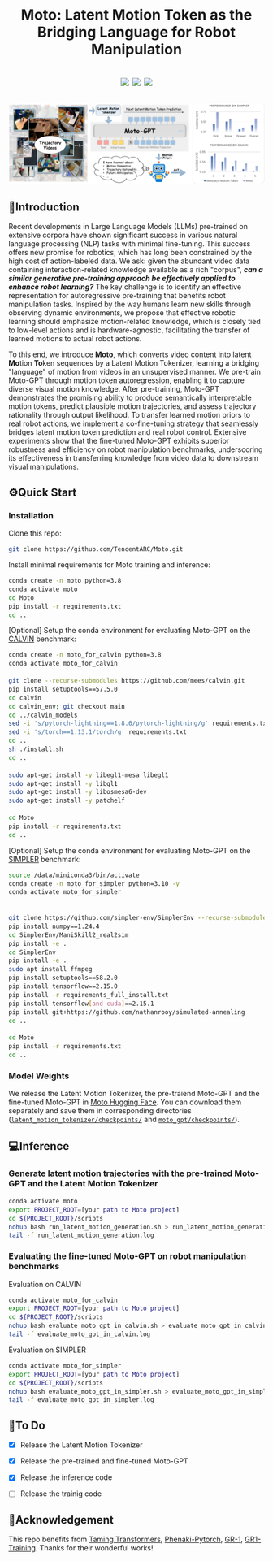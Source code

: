 <div align="center">
<h1>
Moto: Latent Motion Token as the Bridging Language for Robot Manipulation

<a href='https://chenyi99.github.io/moto/'><img src='https://img.shields.io/badge/Project-Page-Green'></a>
<a href=''><img src='https://img.shields.io/badge/Paper-Arxiv-red'></a> 
<a href='https://huggingface.co/TencentARC/Moto'><img src='https://img.shields.io/badge/%F0%9F%A4%97%20Hugging%20Face-Checkpoint-blue'></a>
</h1>

![image](assets/teaser.png?raw=true)
 
</div>

## 🚀Introduction

Recent developments in Large Language Models (LLMs) pre-trained on extensive corpora have shown significant success in various natural language processing (NLP) tasks with minimal fine-tuning.
This success offers new promise for robotics, which has long been constrained by the high cost of action-labeled data. We ask: given the abundant video data containing interaction-related knowledge available as a rich "corpus", <b><i>can a similar generative pre-training approach be effectively applied to enhance robot learning?</i></b> The key challenge is to identify an effective representation for autoregressive pre-training that benefits robot manipulation tasks.
Inspired by the way humans learn new skills through observing dynamic environments, we propose that effective robotic learning should emphasize motion-related knowledge, which is closely tied to low-level actions and is hardware-agnostic, facilitating the transfer of learned motions to actual robot actions.

To this end, we introduce <b>Moto</b>, which converts video content into latent <b>Mo</b>tion <b>To</b>ken sequences by a Latent Motion Tokenizer, learning a bridging "language" of motion from videos in an unsupervised manner.
We pre-train Moto-GPT through motion token autoregression, enabling it to capture diverse visual motion knowledge. After pre-training, Moto-GPT demonstrates the promising ability to produce semantically interpretable motion tokens, predict plausible motion trajectories, and assess trajectory rationality through output likelihood.
To transfer learned motion priors to real robot actions, we implement a co-fine-tuning strategy that seamlessly bridges latent motion token prediction and real robot control. Extensive experiments show that the fine-tuned Moto-GPT exhibits superior robustness and efficiency on robot manipulation benchmarks, underscoring its effectiveness in transferring knowledge from video data to downstream visual manipulations.

## ⚙️Quick Start

### Installation
Clone this repo:
```bash
git clone https://github.com/TencentARC/Moto.git
```

Install minimal requirements for Moto training and inference:
```bash
conda create -n moto python=3.8
conda activate moto
cd Moto
pip install -r requirements.txt
cd ..
```


[Optional] Setup the conda environment for evaluating Moto-GPT on the [CALVIN](https://github.com/mees/calvin) benchmark:

```bash
conda create -n moto_for_calvin python=3.8
conda activate moto_for_calvin

git clone --recurse-submodules https://github.com/mees/calvin.git
pip install setuptools==57.5.0
cd calvin
cd calvin_env; git checkout main
cd ../calvin_models
sed -i 's/pytorch-lightning==1.8.6/pytorch-lightning/g' requirements.txt
sed -i 's/torch==1.13.1/torch/g' requirements.txt
cd ..
sh ./install.sh
cd ..

sudo apt-get install -y libegl1-mesa libegl1
sudo apt-get install -y libgl1
sudo apt-get install -y libosmesa6-dev
sudo apt-get install -y patchelf

cd Moto
pip install -r requirements.txt
cd ..
```



[Optional] Setup the conda environment for evaluating Moto-GPT on the [SIMPLER](https://github.com/simpler-env/SimplerEnv) benchmark:
```bash
source /data/miniconda3/bin/activate
conda create -n moto_for_simpler python=3.10 -y
conda activate moto_for_simpler


git clone https://github.com/simpler-env/SimplerEnv --recurse-submodules
pip install numpy==1.24.4
cd SimplerEnv/ManiSkill2_real2sim
pip install -e .
cd SimplerEnv
pip install -e .
sudo apt install ffmpeg
pip install setuptools==58.2.0
pip install tensorflow==2.15.0
pip install -r requirements_full_install.txt
pip install tensorflow[and-cuda]==2.15.1
pip install git+https://github.com/nathanrooy/simulated-annealing
cd ..

cd Moto
pip install -r requirements.txt
cd ..
```

### Model Weights
We release the Latent Motion Tokenizer, the pre-traiend Moto-GPT and the fine-tuned Moto-GPT in [Moto Hugging Face](https://huggingface.co/TencentARC/Moto). You can download them separately and save them in corresponding directories ([`latent_motion_tokenizer/checkpoints/`](latent_motion_tokenizer/checkpoints) and [`moto_gpt/checkpoints/`](moto_gpt/checkpoints)).

## 💻Inference

### Generate latent motion trajectories with the pre-trained Moto-GPT and the Latent Motion Tokenizer
```bash
conda activate moto
export PROJECT_ROOT=[your path to Moto project]
cd ${PROJECT_ROOT}/scripts
nohup bash run_latent_motion_generation.sh > run_latent_motion_generation.log 2>&1 &
tail -f run_latent_motion_generation.log
```


### Evaluating the fine-tuned Moto-GPT on robot manipulation benchmarks

 Evaluation on CALVIN
```bash
conda activate moto_for_calvin
export PROJECT_ROOT=[your path to Moto project]
cd ${PROJECT_ROOT}/scripts
nohup bash evaluate_moto_gpt_in_calvin.sh > evaluate_moto_gpt_in_calvin.log 2>&1 &
tail -f evaluate_moto_gpt_in_calvin.log
```

Evaluation on SIMPLER
```bash
conda activate moto_for_simpler
export PROJECT_ROOT=[your path to Moto project]
cd ${PROJECT_ROOT}/scripts
nohup bash evaluate_moto_gpt_in_simpler.sh > evaluate_moto_gpt_in_simpler.log 2>&1 &
tail -f evaluate_moto_gpt_in_simpler.log
```

## 📝To Do
- [x] Release the Latent Motion Tokenizer
- [x] Release the pre-trained and fine-tuned Moto-GPT
- [x] Release the inference code
- [ ] Release the trainig code



## 🙌Acknowledgement
This repo benefits from [Taming Transformers](https://github.com/CompVis/taming-transformers/), [Phenaki-Pytorch](https://github.com/lucidrains/phenaki-pytorch), [GR-1](https://github.com/bytedance/GR-1),  [GR1-Training](https://github.com/EDiRobotics/GR1-Training). Thanks for their wonderful works!
